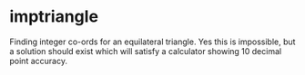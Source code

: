 imptriangle
===========

Finding integer co-ords for an equilateral triangle.  Yes this is impossible, but a solution should exist which will satisfy a calculator showing 10 decimal point accuracy.

